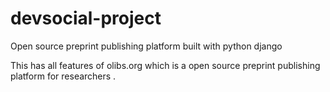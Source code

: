# devsocial-project
Open source preprint publishing platform built with python django

This has all features of olibs.org which is a open source preprint publishing platform for researchers .
